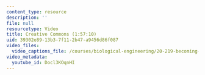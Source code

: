 ```yaml
---
content_type: resource
description: ''
file: null
resourcetype: Video
title: Creative Commons (1:57:10)
uid: 39302e89-13b3-7f11-2b47-a9456d86f087
video_files:
  video_captions_file: /courses/biological-engineering/20-219-becoming-the-next-bill-nye-writing-and-hosting-the-educational-show-january-iap-2015/day-7-table-read-and-post-production/copy3_of_day-7-part-2/Docl3KOqnHI.vtt
video_metadata:
  youtube_id: Docl3KOqnHI
---
```

